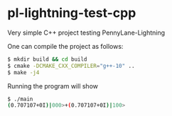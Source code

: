 # pl-lightning-test-cpp
Very simple C++ project testing PennyLane-Lightning

One can compile the project as follows:

```bash
$ mkdir build && cd build
$ cmake -DCMAKE_CXX_COMPILER="g++-10" ..
$ make -j4
```

Running the program will show
```bash
$ ./main
(0.707107+0I)|000>+(0.707107+0I)|100>
```
